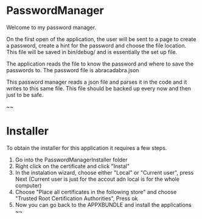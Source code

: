 # PasswordManager

Welcome to my password manager.

On the first open of the application, 
the user will be sent to a page to 
create a password, create a hint 
for the password and choose the 
file location. This file will
be saved in bin/debug/ and is 
essentially the set up file.

The application reads the file to
know the password and where to save 
the passwords to. The password file 
is abracadabra.json

This password manager reads a json file
and parses it in the code and it writes
to this same file. This file should be
backed up every now and then just to be 
safe. 

~~
# Installer
To obtain the installer for this application
it requires a few steps.

1) Go into the PasswordManagerInstaller folder
2) Right click on the certificate and click "Instal"
3) In the instalation wizard, choose either "Local" or "Current user", press Next
(Current user is just for the accout adn local is for the whole computer)
4) Choose "Place all certificates in the following store" and choose "Trusted Root Certification Authorities", Press ok
5) Now you can go back to the APPXBUNDLE and install the applications 
~~